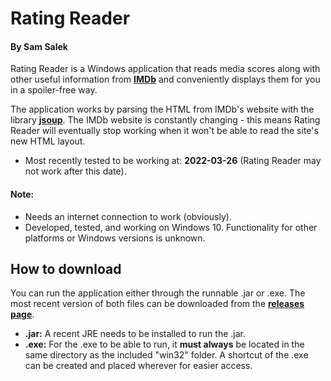 # Rating Reader
#### By Sam Salek

Rating Reader is a Windows application that reads media scores along with other useful information from [**IMDb**](https://www.imdb.com) and conveniently displays them for you in a spoiler-free way.

The application works by parsing the HTML from IMDb's website with the library [**jsoup**](https://github.com/jhy/jsoup). 
The IMDb website is constantly changing - 
this means Rating Reader will eventually stop working when it won't be able to read the site's new HTML layout.
- Most recently tested to be working at: **2022-03-26** (Rating Reader may not work after this date).

#### Note:
* Needs an internet connection to work (obviously).
* Developed, tested, and working on Windows 10. Functionality for other platforms or Windows versions is unknown.

## How to download
You can run the application either through the runnable .jar or .exe. 
The most recent version of both files can be downloaded from the [**releases page**](https://github.com/sam-salek/RatingReader/releases/).
- **.jar:** A recent JRE needs to be installed to run the .jar.
- **.exe:** For the .exe to be able to run, it **must always** be located in the same directory as the included "win32" folder. A shortcut of the .exe can be created and placed wherever for easier access. 


